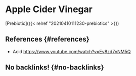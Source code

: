 # Apple Cider Vinegar


[Prebiotic]({{< relref "20210410111230-prebiotics" >}})


## References {#references}

-   Acid <https://www.youtube.com/watch?v=Ev8zd7vNM5Q>


## No backlinks! {#no-backlinks}
